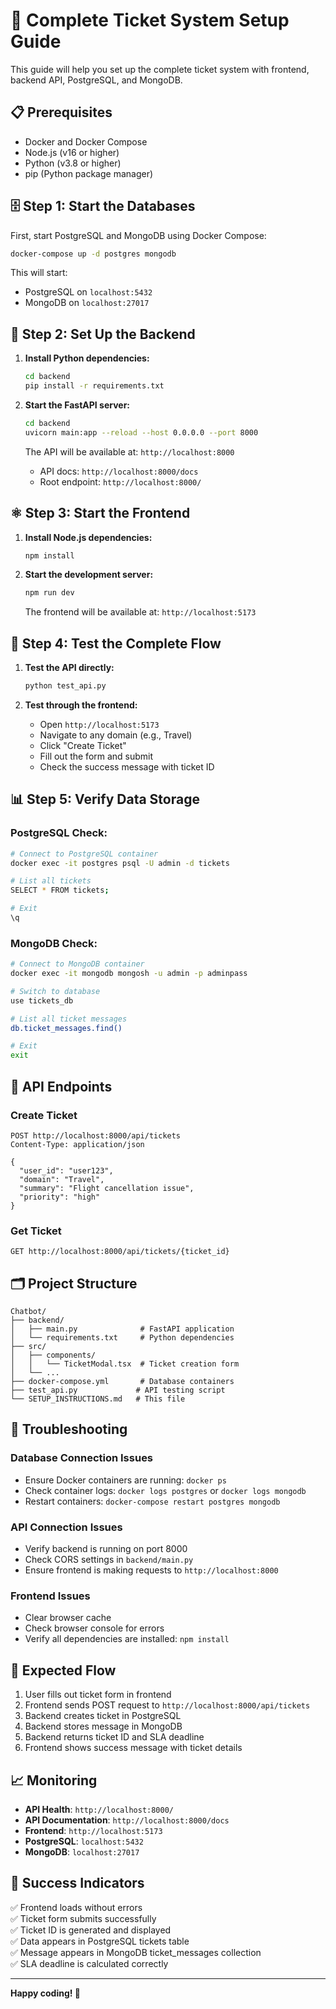 # 🚀 Complete Ticket System Setup Guide

This guide will help you set up the complete ticket system with frontend, backend API, PostgreSQL, and MongoDB.

## 📋 Prerequisites

- Docker and Docker Compose
- Node.js (v16 or higher)
- Python (v3.8 or higher)
- pip (Python package manager)

## 🗄️ Step 1: Start the Databases

First, start PostgreSQL and MongoDB using Docker Compose:

```bash
docker-compose up -d postgres mongodb
```

This will start:

- PostgreSQL on `localhost:5432`
- MongoDB on `localhost:27017`

## 🐍 Step 2: Set Up the Backend

1. **Install Python dependencies:**

   ```bash
   cd backend
   pip install -r requirements.txt
   ```

2. **Start the FastAPI server:**

   ```bash
   cd backend
   uvicorn main:app --reload --host 0.0.0.0 --port 8000
   ```

   The API will be available at: `http://localhost:8000`

   - API docs: `http://localhost:8000/docs`
   - Root endpoint: `http://localhost:8000/`

## ⚛️ Step 3: Start the Frontend

1. **Install Node.js dependencies:**

   ```bash
   npm install
   ```

2. **Start the development server:**

   ```bash
   npm run dev
   ```

   The frontend will be available at: `http://localhost:5173`

## 🧪 Step 4: Test the Complete Flow

1. **Test the API directly:**

   ```bash
   python test_api.py
   ```

2. **Test through the frontend:**
   - Open `http://localhost:5173`
   - Navigate to any domain (e.g., Travel)
   - Click "Create Ticket"
   - Fill out the form and submit
   - Check the success message with ticket ID

## 📊 Step 5: Verify Data Storage

### PostgreSQL Check:

```bash
# Connect to PostgreSQL container
docker exec -it postgres psql -U admin -d tickets

# List all tickets
SELECT * FROM tickets;

# Exit
\q
```

### MongoDB Check:

```bash
# Connect to MongoDB container
docker exec -it mongodb mongosh -u admin -p adminpass

# Switch to database
use tickets_db

# List all ticket messages
db.ticket_messages.find()

# Exit
exit
```

## 🔧 API Endpoints

### Create Ticket

```http
POST http://localhost:8000/api/tickets
Content-Type: application/json

{
  "user_id": "user123",
  "domain": "Travel",
  "summary": "Flight cancellation issue",
  "priority": "high"
}
```

### Get Ticket

```http
GET http://localhost:8000/api/tickets/{ticket_id}
```

## 🗂️ Project Structure

```
Chatbot/
├── backend/
│   ├── main.py              # FastAPI application
│   └── requirements.txt     # Python dependencies
├── src/
│   ├── components/
│   │   └── TicketModal.tsx  # Ticket creation form
│   └── ...
├── docker-compose.yml       # Database containers
├── test_api.py             # API testing script
└── SETUP_INSTRUCTIONS.md   # This file
```

## 🚨 Troubleshooting

### Database Connection Issues

- Ensure Docker containers are running: `docker ps`
- Check container logs: `docker logs postgres` or `docker logs mongodb`
- Restart containers: `docker-compose restart postgres mongodb`

### API Connection Issues

- Verify backend is running on port 8000
- Check CORS settings in `backend/main.py`
- Ensure frontend is making requests to `http://localhost:8000`

### Frontend Issues

- Clear browser cache
- Check browser console for errors
- Verify all dependencies are installed: `npm install`

## 🎯 Expected Flow

1. User fills out ticket form in frontend
2. Frontend sends POST request to `http://localhost:8000/api/tickets`
3. Backend creates ticket in PostgreSQL
4. Backend stores message in MongoDB
5. Backend returns ticket ID and SLA deadline
6. Frontend shows success message with ticket details

## 📈 Monitoring

- **API Health**: `http://localhost:8000/`
- **API Documentation**: `http://localhost:8000/docs`
- **Frontend**: `http://localhost:5173`
- **PostgreSQL**: `localhost:5432`
- **MongoDB**: `localhost:27017`

## 🎉 Success Indicators

✅ Frontend loads without errors  
✅ Ticket form submits successfully  
✅ Ticket ID is generated and displayed  
✅ Data appears in PostgreSQL tickets table  
✅ Message appears in MongoDB ticket_messages collection  
✅ SLA deadline is calculated correctly

---

**Happy coding! 🚀**
